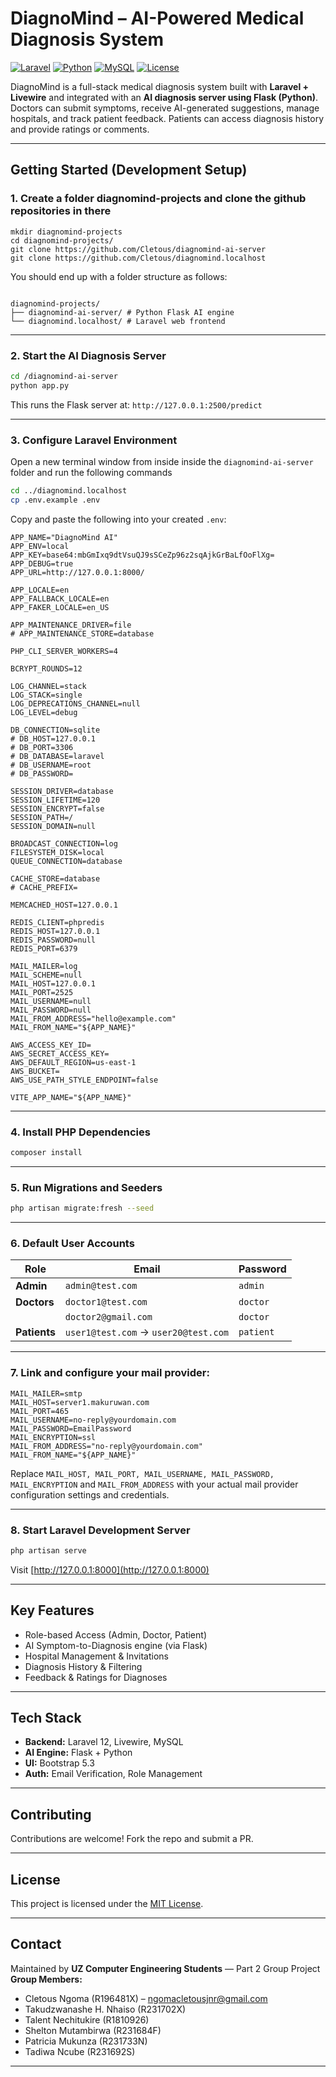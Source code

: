 # DiagnoMind – AI-Powered Medical Diagnosis System

[![Laravel](https://img.shields.io/badge/Laravel-12.x-red?logo=laravel)](https://laravel.com/)
[![Python](https://img.shields.io/badge/Flask-Python-blue?logo=python)](https://flask.palletsprojects.com/)
[![MySQL](https://img.shields.io/badge/MySQL-8.0+-lightgrey?logo=mysql)](https://www.mysql.com/)
[![License](https://img.shields.io/badge/license-MIT-green.svg)](LICENSE)

DiagnoMind is a full-stack medical diagnosis system built with **Laravel + Livewire** and integrated with an **AI diagnosis server using Flask (Python)**. Doctors can submit symptoms, receive AI-generated suggestions, manage hospitals, and track patient feedback. Patients can access diagnosis history and provide ratings or comments.

---

## Getting Started (Development Setup)

### 1. Create a folder diagnomind-projects and clone the github repositories in there

```
mkdir diagnomind-projects
cd diagnomind-projects/
git clone https://github.com/Cletous/diagnomind-ai-server
git clone https://github.com/Cletous/diagnomind.localhost
```

You should end up with a folder structure as follows:

```

diagnomind-projects/
├── diagnomind-ai-server/ # Python Flask AI engine
└── diagnomind.localhost/ # Laravel web frontend

```

---

### 2. Start the AI Diagnosis Server

```bash
cd /diagnomind-ai-server
python app.py
```

This runs the Flask server at: `http://127.0.0.1:2500/predict`

---

### 3. Configure Laravel Environment

Open a new terminal window from inside inside the `diagnomind-ai-server` folder and run the following commands

```bash
cd ../diagnomind.localhost
cp .env.example .env
```

Copy and paste the following into your created `.env`:

```dotenv
APP_NAME="DiagnoMind AI"
APP_ENV=local
APP_KEY=base64:mbGmIxq9dtVsuQJ9sSCeZp96z2sqAjkGrBaLfOoFlXg=
APP_DEBUG=true
APP_URL=http://127.0.0.1:8000/

APP_LOCALE=en
APP_FALLBACK_LOCALE=en
APP_FAKER_LOCALE=en_US

APP_MAINTENANCE_DRIVER=file
# APP_MAINTENANCE_STORE=database

PHP_CLI_SERVER_WORKERS=4

BCRYPT_ROUNDS=12

LOG_CHANNEL=stack
LOG_STACK=single
LOG_DEPRECATIONS_CHANNEL=null
LOG_LEVEL=debug

DB_CONNECTION=sqlite
# DB_HOST=127.0.0.1
# DB_PORT=3306
# DB_DATABASE=laravel
# DB_USERNAME=root
# DB_PASSWORD=

SESSION_DRIVER=database
SESSION_LIFETIME=120
SESSION_ENCRYPT=false
SESSION_PATH=/
SESSION_DOMAIN=null

BROADCAST_CONNECTION=log
FILESYSTEM_DISK=local
QUEUE_CONNECTION=database

CACHE_STORE=database
# CACHE_PREFIX=

MEMCACHED_HOST=127.0.0.1

REDIS_CLIENT=phpredis
REDIS_HOST=127.0.0.1
REDIS_PASSWORD=null
REDIS_PORT=6379

MAIL_MAILER=log
MAIL_SCHEME=null
MAIL_HOST=127.0.0.1
MAIL_PORT=2525
MAIL_USERNAME=null
MAIL_PASSWORD=null
MAIL_FROM_ADDRESS="hello@example.com"
MAIL_FROM_NAME="${APP_NAME}"

AWS_ACCESS_KEY_ID=
AWS_SECRET_ACCESS_KEY=
AWS_DEFAULT_REGION=us-east-1
AWS_BUCKET=
AWS_USE_PATH_STYLE_ENDPOINT=false

VITE_APP_NAME="${APP_NAME}"

```

---

### 4. Install PHP Dependencies

```bash
composer install
```

---

### 5. Run Migrations and Seeders

```bash
php artisan migrate:fresh --seed
```

---

### 6. Default User Accounts

| Role         | Email                                | Password  |
| ------------ | ------------------------------------ | --------- |
| **Admin**    | `admin@test.com`                     | `admin`   |
| **Doctors**  | `doctor1@test.com`                   | `doctor`  |
|              | `doctor2@gmail.com`                  | `doctor`  |
| **Patients** | `user1@test.com` → `user20@test.com` | `patient` |

---

### 7. Link and configure your mail provider:

```dotenv
MAIL_MAILER=smtp
MAIL_HOST=server1.makuruwan.com
MAIL_PORT=465
MAIL_USERNAME=no-reply@yourdomain.com
MAIL_PASSWORD=EmailPassword
MAIL_ENCRYPTION=ssl
MAIL_FROM_ADDRESS="no-reply@yourdomain.com"
MAIL_FROM_NAME="${APP_NAME}"
```

Replace `MAIL_HOST, MAIL_PORT, MAIL_USERNAME, MAIL_PASSWORD, MAIL_ENCRYPTION` and `MAIL_FROM_ADDRESS` with your actual mail provider configuration settings and credentials.

---

### 8. Start Laravel Development Server

```bash
php artisan serve
```

Visit [http://127.0.0.1:8000](http://127.0.0.1:8000)

---

## Key Features

-   Role-based Access (Admin, Doctor, Patient)
-   AI Symptom-to-Diagnosis engine (via Flask)
-   Hospital Management & Invitations
-   Diagnosis History & Filtering
-   Feedback & Ratings for Diagnoses

---

## Tech Stack

-   **Backend:** Laravel 12, Livewire, MySQL
-   **AI Engine:** Flask + Python
-   **UI:** Bootstrap 5.3
-   **Auth:** Email Verification, Role Management

---

## Contributing

Contributions are welcome! Fork the repo and submit a PR.

---

## License

This project is licensed under the [MIT License](LICENSE).

---

## Contact

Maintained by **UZ Computer Engineering Students** — Part 2 Group Project
**Group Members:**

-   Cletous Ngoma (R196481X) – [ngomacletousjnr@gmail.com](mailto:ngomacletousjnr@gmail.com)
-   Takudzwanashe H. Nhaiso (R231702X)
-   Talent Nechitukire (R1810926)
-   Shelton Mutambirwa (R231684F)
-   Patricia Mukunza (R231733N)
-   Tadiwa Ncube (R231692S)

---
